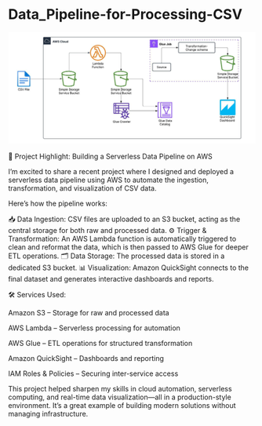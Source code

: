 # Data_Pipeline-for-Processing-CSV

![te](https://github.com/YomiDavies/Data_Pipeline-for-Processing-CSV/blob/main/Architecture%20for%20DataPipeline%20processing.jpeg)

🚀 Project Highlight: Building a Serverless Data Pipeline on AWS

I’m excited to share a recent project where I designed and deployed a serverless data pipeline using AWS to automate the ingestion, transformation, and visualization of CSV data.

Here’s how the pipeline works:

📥 Data Ingestion: CSV files are uploaded to an S3 bucket, acting as the central storage for both raw and processed data.
⚙️ Trigger & Transformation: An AWS Lambda function is automatically triggered to clean and reformat the data, which is then passed to AWS Glue for deeper ETL operations.
🗂️ Data Storage: The processed data is stored in a dedicated S3 bucket.
📊 Visualization: Amazon QuickSight connects to the final dataset and generates interactive dashboards and reports.

🛠️ Services Used:

Amazon S3 – Storage for raw and processed data

AWS Lambda – Serverless processing for automation

AWS Glue – ETL operations for structured transformation

Amazon QuickSight – Dashboards and reporting

IAM Roles & Policies – Securing inter-service access

This project helped sharpen my skills in cloud automation, serverless computing, and real-time data visualization—all in a production-style environment. It’s a great example of building modern solutions without managing infrastructure.

